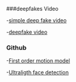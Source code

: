 
###deepfakes Video

-[simple deep fake video](https://www.youtube.com/watch?v=_laN9jJO63Q)

-[deepfake video](https://www.youtube.com/watch?v=5CgrtjZbj_8)

### Github
-[First order motion model](https://github.com/AliaksandrSiarohin/first-order-model)

-[Ultraligth face detection](https://github.com/Linzaer/Ultra-Light-Fast-Generic-Face-Detector-1MB)

